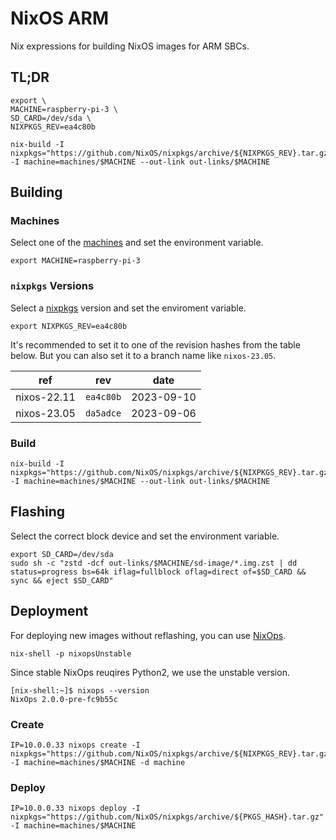 # NixOS ARM
Nix expressions for building NixOS images for ARM SBCs.

## TL;DR
```shell
export \
MACHINE=raspberry-pi-3 \
SD_CARD=/dev/sda \
NIXPKGS_REV=ea4c80b

nix-build -I nixpkgs="https://github.com/NixOS/nixpkgs/archive/${NIXPKGS_REV}.tar.gz" -I machine=machines/$MACHINE --out-link out-links/$MACHINE
```

## Building

### Machines
Select one of the [machines](./machines/) and set the environment variable.
```shell
export MACHINE=raspberry-pi-3
```

### `nixpkgs` Versions
Select a [nixpkgs](https://github.com/NixOS/nixpkgs/) version and set the enviroment variable.
```shell
export NIXPKGS_REV=ea4c80b
```

It's recommended to set it to one of the revision hashes from the table below.
But you can also set it to a branch name like `nixos-23.05`.

| ref         | rev       | date       |
|-------------|-----------|------------|
| nixos-22.11 | `ea4c80b` | 2023-09-10 |
| nixos-23.05 | `da5adce` | 2023-09-06 |

### Build
```shell
nix-build -I nixpkgs="https://github.com/NixOS/nixpkgs/archive/${NIXPKGS_REV}.tar.gz" -I machine=machines/$MACHINE --out-link out-links/$MACHINE
```

## Flashing
Select the correct block device and set the environment variable.
```shell
export SD_CARD=/dev/sda
sudo sh -c "zstd -dcf out-links/$MACHINE/sd-image/*.img.zst | dd status=progress bs=64k iflag=fullblock oflag=direct of=$SD_CARD && sync && eject $SD_CARD"
```

## Deployment
For deploying new images without reflashing, you can use [NixOps](https://github.com/NixOS/nixops).

```shell
nix-shell -p nixopsUnstable
```
Since stable NixOps reuqires Python2, we use the unstable version.
```shell
[nix-shell:~]$ nixops --version
NixOps 2.0.0-pre-fc9b55c
```

### Create
```shell
IP=10.0.0.33 nixops create -I nixpkgs="https://github.com/NixOS/nixpkgs/archive/${NIXPKGS_REV}.tar.gz" -I machine=machines/$MACHINE -d machine
```

### Deploy
```shell
IP=10.0.0.33 nixops deploy -I nixpkgs="https://github.com/NixOS/nixpkgs/archive/${PKGS_HASH}.tar.gz" -I machine=machines/$MACHINE
```

